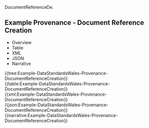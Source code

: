 DocumentReferenceDe. <div class="warning"><span class="ClinicalWarn"></span></div>

## Example Provenance - Document Reference Creation

<div class="tab-wrap">
  <ul class="tab-head">
    <li class="tablink" onclick="openCity(this,'tabtree')" data-target="tabtree">
      Overview
    </li>
    <li class="tablink" onclick="openCity(this,'tabtable')" data-target="tabtable">
      Table
    </li>
    <li class="tablink tab-active" onclick="openCity(this,'tabxml')" data-target="tabxml">
      XML
    </li>    
    <li class="tablink" onclick="openCity(this,'tabjson')" data-target="tabjson">
      JSON
    </li>    
    <li class="tablink" onclick="openCity(this,'tabnarrative')" data-target="tabnarrative">
      Narrative
    </li>
  </ul>
  <div class="tab-main">
    <div id="tabtree" class="tabcontent">
      {{tree:Example-DataStandardsWales-Provenance-DocumentReferenceCreation}}
    </div>
    <div id="tabtable" class="tabcontent">
      {{table:Example-DataStandardsWales-Provenance-DocumentReferenceCreation}}
    </div>       
    <div id="tabxml" class="tabcontent active">      
      {{xml:Example-DataStandardsWales-Provenance-DocumentReferenceCreation}}
    </div>
    <div id="tabjson" class="tabcontent">
      {{json:Example-DataStandardsWales-Provenance-DocumentReferenceCreation}}
    </div>       
    <div id="tabnarrative" class="tabcontent">
      {{narrative:Example-DataStandardsWales-Provenance-DocumentReferenceCreation}}
    </div>  
  </div>
</div>